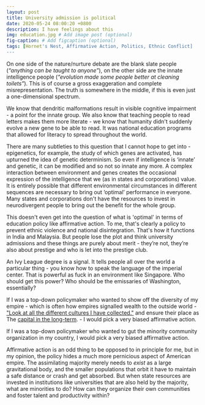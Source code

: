```yaml
---
layout: post
title: University admission is political
date: 2020-05-24 08:00:20 +0800
description: I have feelings about this
img: education.jpg # Add image post (optional)
fig-caption: # Add figcaption (optional)
tags: [Hornet's Nest, Affirmative Action, Politics, Ethnic Conflict]
---
```


On one side of the nature/nurture debate are the blank slate people (_“anything can be taught to anyone”_), on the other side are the innate intelligence people (_“evolution made some people better at cleaning toilets”_). This is of course a gross exaggeration and complete misrepresentation. The truth is somewhere in the middle, if this is even just a one-dimensional spectrum.

We know that dendritic malformations result in visible cognitive impairment - a point for the innate group. We also know that teaching people to read letters makes them more literate - we know that humanity didn't suddenly evolve a new gene to be able to read. It was national education programs that allowed for literacy to spread throughout the world.

There are many subtleties to this question that I cannot hope to get into - epigenetics, for example, the study of which genes are activated, has upturned the idea of genetic determinism. So even if intelligence is ‘innate’ and genetic, it can be modified and so not so innate any more.  A complex interaction between environment and genes creates the occasional expression of the intelligence that we (as in states and corporations) value. It is entirely possible that different environmental circumstances in different sequences are necessary to bring out ‘optimal’ performance in everyone. Many states and corporations don't have the resources to invest in neurodivergent people to bring out the benefit for the whole group.

This doesn't even get into the question of what is 'optimal' in terms of education policy like affirmative action. To me, that's clearly a policy to prevent ethnic violence and national disintegration. That's how it functions in India and Malaysia. But people lose the plot and think university admissions and these things are purely about merit - they’re not, they’re also about prestige and who is let into the prestige club.

An Ivy League degree is a signal. It tells people all over the world a particular thing - you know how to speak the language of the imperial center. That is powerful as fuck in an environment like Singapore. Who should get this power? Who should be the emissaries of Washington, essentially?

If I was a top-down policymaker who wanted to show off the diversity of my empire - which is often how empires signalled wealth to the outside world - ["Look at all the different cultures I have collected."](https://www.britishmuseum.org/) and ensure their place as The [capital in the long-term](https://metropole.at/yugoslavian-community-vienna/). - I would pick a very biased affirmative action.

If I was a top-down policymaker who wanted to gut the minority community organization in my country, I would pick a very biased affirmative action.

Affirmative action is an odd thing to be opposed to in principle for me, but in my opinion, the policy hides a much more pernicious aspect of American empire. The assimilating majority merely needs to _exist_ as a large gravitational body, and the smaller populations that orbit it have to maintain a safe distance or crash and get absorbed. But when state resources are invested in institutions like universities that are also held by the majority, what are minorities to do? How can they organize their own communities and foster talent and productivity within?
